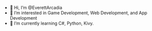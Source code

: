 - 👋 Hi, I’m @EverettArcadia
- 👀 I’m interested in Game Development, Web Development, and App Development
- 🌱 I’m currently learning C#, Python, Kivy.

<!---
EverettArcadia/EverettArcadia is a ✨ special ✨ repository because its `README.md` (this file) appears on your GitHub profile.
You can click the Preview link to take a look at your changes.
--->
